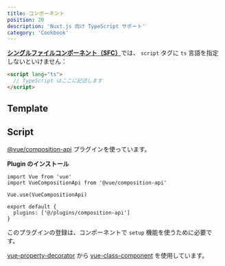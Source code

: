 ```yaml
---
title: コンポーネント
position: 20
description: 'Nuxt.js 向け TypeScript サポート'
category: 'Cookbook'
---
```


[**シングルファイルコンポーネント（SFC）**](https://vuejs.org/v2/guide/single-file-components.html)では、 `script` タグに `ts` 言語を指定しないといけません：
```html
<script lang="ts">
  // TypeScript はここに記述します
</script>
```

## Template

<inject-code query="shared/components/template.html"></inject-code>

## Script


<tabs :options="{ useUrlFragment: false }">
  <tab name="Options API">  

<inject-code query="shared/components/script.options-api.ts"></inject-code>

  </tab>
  <tab name="Composition API">

[@vue/composition-api](https://github.com/vuejs/composition-api) プラグインを使っています。

<alert type="info">

**Plugin のインストール**

```js{}[plugins/composition-api.js]
import Vue from 'vue'
import VueCompositionApi from '@vue/composition-api'

Vue.use(VueCompositionApi)
```

```js{}[nuxt.config.js]
export default {
  plugins: ['@/plugins/composition-api']
}
```

このプラグインの登録は、コンポーネントで `setup` 機能を使うために必要です。


</alert>

<inject-code query="shared/components/script.composition-api.ts"></inject-code>

  </tab>
  <tab name="Class API">  

[vue-property-decorator](https://github.com/kaorun343/vue-property-decorator) から [vue-class-component](https://github.com/vuejs/vue-class-component) を使用しています。

<inject-code query="shared/components/script.class-api.ts"></inject-code>

  </tab>
</tabs>

